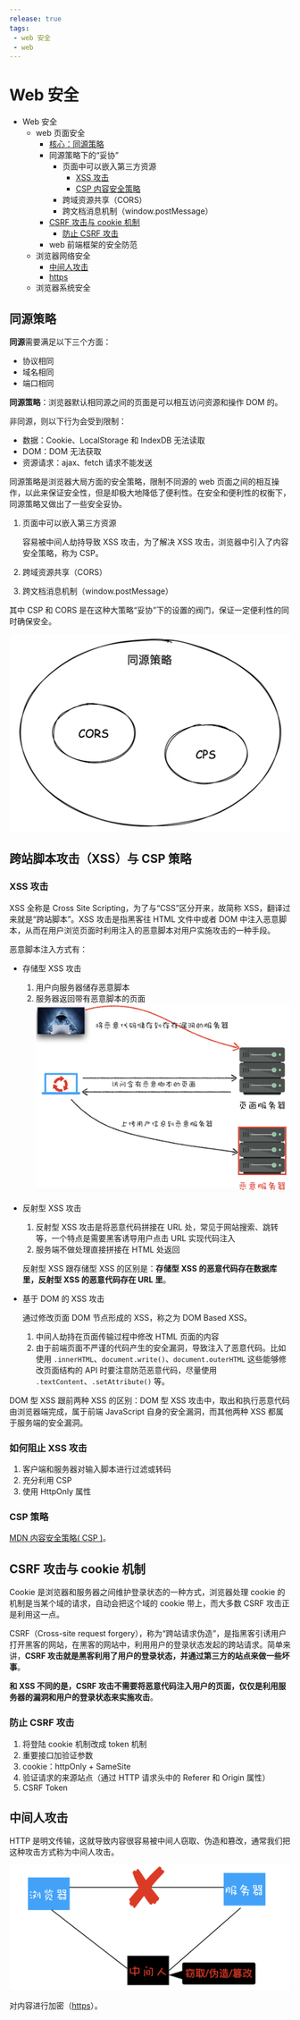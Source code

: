 ```yaml
---
release: true
tags:
 - web 安全
 - web
---
```

# Web 安全

- Web 安全
  - web 页面安全
    - [核心：同源策略](#同源策略)
    - 同源策略下的“妥协”
      - 页面中可以嵌入第三方资源
        - [XSS 攻击](#xss-攻击)
        - [CSP 内容安全策略](https://developer.mozilla.org/zh-CN/docs/Web/HTTP/CSP)
      - 跨域资源共享（CORS）
      - 跨文档消息机制（window.postMessage）
    - [CSRF 攻击与 cookie 机制](#csrf-攻击与-cookie-机制)
      - [防止 CSRF 攻击](#防止-csrf-攻击)
    - web 前端框架的安全防范
  - 浏览器网络安全
    - [中间人攻击](#中间人攻击)
    - [https](../HTTP/https.md)
  - 浏览器系统安全

## 同源策略

**同源**需要满足以下三个方面：

- 协议相同
- 域名相同
- 端口相同

**同源策略**：浏览器默认相同源之间的页面是可以相互访问资源和操作 DOM 的。

非同源，则以下行为会受到限制：

- 数据：Cookie、LocalStorage 和 IndexDB 无法读取
- DOM：DOM 无法获取
- 资源请求：ajax、fetch 请求不能发送

同源策略是浏览器大局方面的安全策略，限制不同源的 web 页面之间的相互操作，以此来保证安全性，但是却极大地降低了便利性。在安全和便利性的权衡下，同源策略又做出了一些安全妥协。

1. 页面中可以嵌入第三方资源

   容易被中间人劫持导致 XSS 攻击，为了解决 XSS 攻击，浏览器中引入了内容安全策略，称为 CSP。

2. 跨域资源共享（CORS）
3. 跨文档消息机制（window.postMessage）

其中 CSP 和 CORS 是在这种大策略“妥协”下的设置的阀门，保证一定便利性的同时确保安全。

![图 8](./images/4b690f39c941560efb2f990d09c90d3dda3f0a161c7d2451f47827864f8b1432.png)

## 跨站脚本攻击（XSS）与 CSP 策略

### XSS 攻击

XSS 全称是 Cross Site Scripting，为了与“CSS”区分开来，故简称 XSS，翻译过来就是“跨站脚本”。XSS 攻击是指黑客往 HTML 文件中或者 DOM 中注入恶意脚本，从而在用户浏览页面时利用注入的恶意脚本对用户实施攻击的一种手段。

恶意脚本注入方式有：

- 存储型 XSS 攻击

  1. 用户向服务器储存恶意脚本
  2. 服务器返回带有恶意脚本的页面
     ![图 1](./images/ae52cbb7f0f0ba754c37fb25c2c5c15767d1477f1d9652263f8ad442d2acb4d7.png)

- 反射型 XSS 攻击

  1. 反射型 XSS 攻击是将恶意代码拼接在 URL 处，常见于网站搜索、跳转等，一个特点是需要黑客诱导用户点击 URL 实现代码注入
  2. 服务端不做处理直接拼接在 HTML 处返回

  反射型 XSS 跟存储型 XSS 的区别是：**存储型 XSS 的恶意代码存在数据库里，反射型 XSS 的恶意代码存在 URL 里**。

- 基于 DOM 的 XSS 攻击
  
  通过修改页面 DOM 节点形成的 XSS，称之为 DOM Based XSS。
  1. 中间人劫持在页面传输过程中修改 HTML 页面的内容
  2. 由于前端页面不严谨的代码产生的安全漏洞，导致注入了恶意代码。比如使用 `.innerHTML`、`document.write()`、`document.outerHTML` 这些能够修改页面结构的 API 时要注意防范恶意代码，尽量使用 `.textContent`、`.setAttribute()` 等。

DOM 型 XSS 跟前两种 XSS 的区别：DOM 型 XSS 攻击中，取出和执行恶意代码由浏览器端完成，属于前端 JavaScript 自身的安全漏洞，而其他两种 XSS 都属于服务端的安全漏洞。

### 如何阻止 XSS 攻击

1. 客户端和服务器对输入脚本进行过滤或转码
2. 充分利用 CSP
3. 使用 HttpOnly 属性

### CSP 策略

[MDN 内容安全策略( CSP )](https://developer.mozilla.org/zh-CN/docs/Web/HTTP/CSP)。

## CSRF 攻击与 cookie 机制

Cookie 是浏览器和服务器之间维护登录状态的一种方式，浏览器处理 cookie 的机制是当某个域的请求，自动会把这个域的 cookie 带上，而大多数 CSRF 攻击正是利用这一点。

CSRF（Cross-site request forgery），称为“跨站请求伪造”，是指黑客引诱用户打开黑客的网站，在黑客的网站中，利用用户的登录状态发起的跨站请求。简单来讲，**CSRF 攻击就是黑客利用了用户的登录状态，并通过第三方的站点来做一些坏事**。

**和 XSS 不同的是，CSRF 攻击不需要将恶意代码注入用户的页面，仅仅是利用服务器的漏洞和用户的登录状态来实施攻击**。

### 防止 CSRF 攻击

1. 将登陆 cookie 机制改成 token 机制
2. 重要接口加验证参数
3. cookie：httpOnly + SameSite
4. 验证请求的来源站点（通过 HTTP 请求头中的 Referer 和 Origin 属性）
5. CSRF Token

## 中间人攻击

HTTP 是明文传输，这就导致内容很容易被中间人窃取、伪造和篡改，通常我们把这种攻击方式称为中间人攻击。

![图 3](./images/104aec457857fcb4136af9bfdfb9d7ce2707aa9a1c55922cdb8883ca6de440f0.png)  

对内容进行加密（[https](../HTTP/https.md)）。